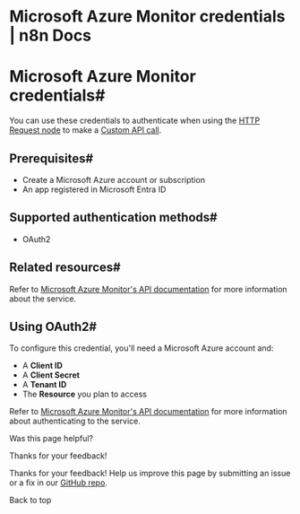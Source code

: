 # Microsoft Azure Monitor credentials | n8n Docs

[ ](https://github.com/n8n-io/n8n-docs/edit/main/docs/integrations/builtin/credentials/microsoftazuremonitor.md "Edit this page")

# Microsoft Azure Monitor credentials#

You can use these credentials to authenticate when using the [HTTP Request node](../../core-nodes/n8n-nodes-base.httprequest/) to make a [Custom API call](../../../custom-operations/).

## Prerequisites#

  * Create a Microsoft Azure account or subscription
  * An app registered in Microsoft Entra ID

## Supported authentication methods#

  * OAuth2

## Related resources#

Refer to [Microsoft Azure Monitor's API documentation](https://learn.microsoft.com/en-us/azure/azure-monitor/azure-monitor-rest-api-index) for more information about the service.

## Using OAuth2#

To configure this credential, you'll need a Microsoft Azure account and:

  * A **Client ID**
  * A **Client Secret**
  * A **Tenant ID**
  * The **Resource** you plan to access

Refer to [Microsoft Azure Monitor's API documentation](https://learn.microsoft.com/en-us/azure/azure-monitor/logs/api/access-api?tabs=rest#set-up-authentication) for more information about authenticating to the service.

Was this page helpful? 

Thanks for your feedback! 

Thanks for your feedback! Help us improve this page by submitting an issue or a fix in our [GitHub repo](https://github.com/n8n-io/n8n-docs). 

Back to top